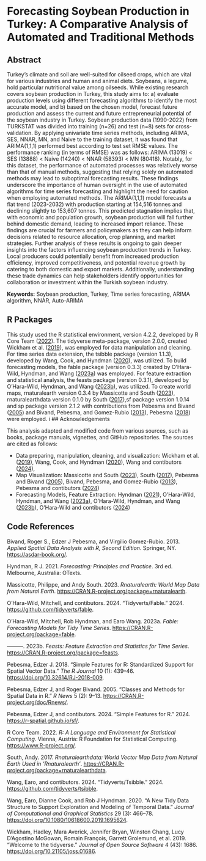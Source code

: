 # Forecasting Soybean Production in Turkey: A Comparative Analysis of Automated and Traditional Methods

## Abstract

Turkey’s climate and soil are well-suited for oilseed crops, which are
vital for various industries and human and animal diets. Soybeans, a
legume, hold particular nutritional value among oilseeds. While existing
research covers soybean production in Turkey, this study aims to: a)
evaluate production levels using different forecasting algorithms to
identify the most accurate model, and b) based on the chosen model,
forecast future production and assess the current and future
entrepreneurial potential of the soybean industry in Turkey. Soybean
production data (1990-2022) from TURKSTAT was divided into training
(n=26) and test (n=8) sets for cross-validation. By applying univariate
time series methods, including ARIMA, SES, NNAR, MN, and Naive to the
training dataset, it was found that ARIMA(1,1,1) performed best
according to test set RMSE values. The performance ranking (in terms of
RMSE) was as follows: ARIMA (13019) &lt; SES (13888) &lt; Naive (14240)
&lt; NNAR (58393) &lt; MN (80418). Notably, for this dataset, the
performance of automated processes was relatively worse than that of
manual methods, suggesting that relying solely on automated methods may
lead to suboptimal forecasting results. These findings underscore the
importance of human oversight in the use of automated algorithms for
time series forecasting and highlight the need for caution when
employing automated methods. The ARIMA(1,1,1) model forecasts a flat
trend (2023-2032) with production starting at 154,516 tonnes and
declining slightly to 153,607 tonnes. This predicted stagnation implies
that, with economic and population growth, soybean production will fall
further behind domestic demand, leading to increased import reliance.
These findings are crucial for farmers and policymakers as they can help
inform decisions related to resource allocation, crop planning, and
market strategies. Further analysis of these results is ongoing to gain
deeper insights into the factors influencing soybean production trends
in Turkey. Local producers could potentially benefit from increased
production efficiency, improved competitiveness, and potential revenue
growth by catering to both domestic and export markets. Additionally,
understanding these trade dynamics can help stakeholders identify
opportunities for collaboration or investment within the Turkish soybean
industry.

**Keywords:** Soybean production, Turkey, Time series forecasting, ARIMA
algorithm, NNAR, Auto-ARIMA

## R Packages

This study used the R statistical environment, version 4.2.2, developed
by R Core Team ([2022](#ref-r-2022)). The tidyverse meta-package,
version 2.0.0, created Wickham et al. ([2019](#ref-tidyverse-2019)), was
employed for data manipulation and cleaning. For time series data
extension, the tsibble package (version 1.1.3), developed by Wang, Cook,
and Hyndman ([2020](#ref-tsibble-2020)), was utilized. To build
forecasting models, the fable package (version 0.3.3) created by
O’Hara-Wild, Hyndman, and Wang ([2023a](#ref-fable-2023)) was employed.
For feature extraction and statistical analysis, the feasts package
(version 0.3.1), developed by O’Hara-Wild, Hyndman, and Wang
([2023b](#ref-feasts-2023)), was utilized. To create world maps,
rnaturalearth version 0.3.4 by Massicotte and South
([2023](#ref-rnaturalearth-2023)), rnaturalearthdata version 0.1.0 by
South ([2017](#ref-rnaturalearthdata-2017)),sf package version 1.0.14
and sp package version 2.1.2 with contributions from Pebesma and Bivand
([2005](#ref-rnews-2005)) and Bivand, Pebesma, and Gomez-Rubio
([2013](#ref-asdar-2013)), Pebesma ([2018](#ref-sp-2018)) were employed.
i \## Acknowledgements

This analysis adapted and modified code from various sources, such as
books, package manuals, vignettes, and GitHub repositories. The sources
are cited as follows:

-   Data preparing, manipulation, cleaning, and visualization: Wickham
    et al. ([2019](#ref-tidyverse-2019)), Wang, Cook, and Hyndman
    ([2020](#ref-tsibble-2020)), Wang and contibutors
    ([2024](#ref-tsibble-2024-github)),
-   Map Visualization: Massicotte and South
    ([2023](#ref-rnaturalearth-2023)), South
    ([2017](#ref-rnaturalearthdata-2017)), Pebesma and Bivand
    ([2005](#ref-rnews-2005)), Bivand, Pebesma, and Gomez-Rubio
    ([2013](#ref-asdar-2013)), Pebesma and contibutors
    ([2024](#ref-sf-2024-github))
-   Forecasting Models, Feature Extraction: Hyndman
    ([2021](#ref-hyndman-2021)), O’Hara-Wild, Hyndman, and Wang
    ([2023a](#ref-fable-2023)), O’Hara-Wild, Hyndman, and Wang
    ([2023b](#ref-feasts-2023)), O’Hara-Wild and contibutors
    ([2024](#ref-fable-2024-github))

## Code References

Bivand, Roger S., Edzer J Pebesma, and Virgilio Gomez-Rubio. 2013.
*Applied Spatial Data Analysis with R, Second Edition*. Springer, NY.
<https://asdar-book.org/>.

Hyndman, R J. 2021. *Forecasting: Principles and Practice*. 3rd ed.
Melbourne, Australia: OTexts.

Massicotte, Philippe, and Andy South. 2023. *Rnaturalearth: World Map
Data from Natural Earth*.
<https://CRAN.R-project.org/package=rnaturalearth>.

O’Hara-Wild, Mitchell, and contibutors. 2024. “Tidyverts/Fable.” 2024.
<https://github.com/tidyverts/fable>.

O’Hara-Wild, Mitchell, Rob Hyndman, and Earo Wang. 2023a. *Fable:
Forecasting Models for Tidy Time Series*.
<https://CRAN.R-project.org/package=fable>.

———. 2023b. *Feasts: Feature Extraction and Statistics for Time Series*.
<https://CRAN.R-project.org/package=feasts>.

Pebesma, Edzer J. 2018. “<span class="nocase">Simple Features for R:
Standardized Support for Spatial Vector Data</span>.” *The R Journal* 10
(1): 439–46. <https://doi.org/10.32614/RJ-2018-009>.

Pebesma, Edzer J, and Roger Bivand. 2005. “Classes and Methods for
Spatial Data in R.” *R News* 5 (2): 9–13.
<https://CRAN.R-project.org/doc/Rnews/>.

Pebesma, Edzer J, and contibutors. 2024. “Simple Features for R.” 2024.
<https://r-spatial.github.io/sf/>.

R Core Team. 2022. *R: A Language and Environment for Statistical
Computing*. Vienna, Austria: R Foundation for Statistical Computing.
<https://www.R-project.org/>.

South, Andy. 2017. *Rnaturalearthdata: World Vector Map Data from
Natural Earth Used in ’Rnaturalearth’*.
<https://CRAN.R-project.org/package=rnaturalearthdata>.

Wang, Earo, and contibutors. 2024. “Tidyverts/Tsibble.” 2024.
<https://github.com/tidyverts/tsibble>.

Wang, Earo, Dianne Cook, and Rob J Hyndman. 2020. “A New Tidy Data
Structure to Support Exploration and Modeling of Temporal Data.”
*Journal of Computational and Graphical Statistics* 29 (3): 466–78.
<https://doi.org/10.1080/10618600.2019.1695624>.

Wickham, Hadley, Mara Averick, Jennifer Bryan, Winston Chang, Lucy
D’Agostino McGowan, Romain François, Garrett Grolemund, et al. 2019.
“Welcome to the <span class="nocase">tidyverse</span>.” *Journal of Open
Source Software* 4 (43): 1686. <https://doi.org/10.21105/joss.01686>.
